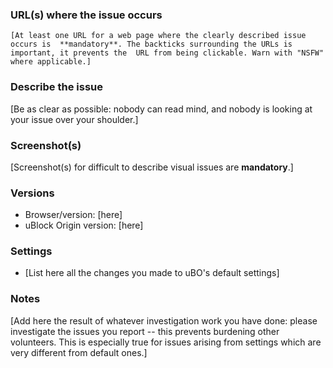 <!-- Replace the bracketed [...] placeholders with your own information. -->

### URL(s) where the issue occurs

`[At least one URL for a web page where the clearly described issue occurs is 
**mandatory**. The backticks surrounding the URLs is important, it prevents the 
URL from being clickable. Warn with "NSFW" where applicable.]`

### Describe the issue

[Be as clear as possible: nobody can read mind, and nobody is looking at your 
issue over your shoulder.]

### Screenshot(s)

[Screenshot(s) for difficult to describe visual issues are **mandatory**.]

### Versions

- Browser/version: [here]
- uBlock Origin version: [here]

### Settings

- [List here all the changes you made to uBO's default settings]

### Notes

[Add here the result of whatever investigation work you have done: please 
investigate the issues you report -- this prevents burdening other volunteers. 
This is especially true for issues arising from settings which are very 
different from default ones.]
